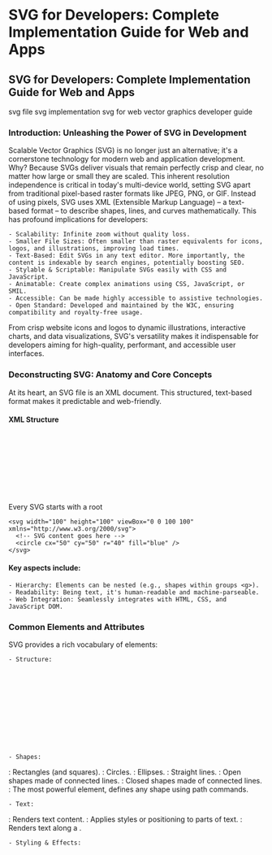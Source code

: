 <h1>SVG for Developers: Complete Implementation Guide for Web and Apps</h1>

<h2>SVG for Developers: Complete Implementation Guide for Web and Apps</h2>
svg file
svg implementation
svg for web
vector graphics
developer guide

<h3>Introduction: Unleashing the Power of SVG in Development</h3>

Scalable Vector Graphics (SVG) is no longer just an alternative; it's a cornerstone technology for modern web and application development. Why? Because SVGs deliver visuals that remain perfectly crisp and clear, no matter how large or small they are scaled. This inherent resolution independence is critical in today's multi-device world, setting SVG apart from traditional pixel-based raster formats like JPEG, PNG, or GIF. Instead of using pixels, SVG uses XML (Extensible Markup Language) – a text-based format – to describe shapes, lines, and curves mathematically. This has profound implications for developers:

	- Scalability: Infinite zoom without quality loss.
	- Smaller File Sizes: Often smaller than raster equivalents for icons, logos, and illustrations, improving load times.
	- Text-Based: Edit SVGs in any text editor. More importantly, the content is indexable by search engines, potentially boosting SEO.
	- Stylable & Scriptable: Manipulate SVGs easily with CSS and JavaScript.
	- Animatable: Create complex animations using CSS, JavaScript, or SMIL.
	- Accessible: Can be made highly accessible to assistive technologies.
	- Open Standard: Developed and maintained by the W3C, ensuring compatibility and royalty-free usage.

From crisp website icons and logos to dynamic illustrations, interactive charts, and data visualizations, SVG's versatility makes it indispensable for developers aiming for high-quality, performant, and accessible user interfaces.

<h3>Deconstructing SVG: Anatomy and Core Concepts</h3>
At its heart, an SVG file is an XML document. This structured, text-based format makes it predictable and web-friendly.

<h4>XML Structure</h4>
Every SVG starts with a root <svg> element, which acts as a container and defines the main canvas.

```
<svg width="100" height="100" viewBox="0 0 100 100" xmlns="http://www.w3.org/2000/svg">
  <!-- SVG content goes here -->
  <circle cx="50" cy="50" r="40" fill="blue" />
</svg>
```

<h4>Key aspects include:</h4>

	- Hierarchy: Elements can be nested (e.g., shapes within groups <g>).
	- Readability: Being text, it's human-readable and machine-parseable.
	- Web Integration: Seamlessly integrates with HTML, CSS, and JavaScript DOM.

<h3>Common Elements and Attributes</h3>
<p>SVG provides a rich vocabulary of elements:</p>

	- Structure:
<svg>: The root element. Defines the drawing area.
<g>: Groups elements together for transformations or styling.
<defs>: Defines reusable elements (gradients, patterns, symbols) not rendered directly.
<symbol>: Similar to <defs>, but creates reusable templates with their own viewport, instantiated via <use>.
<use>: Renders a referenced element (from <defs> or <symbol>).
<image>: Embeds raster images (use sparingly!).

	- Shapes:
<rect>: Rectangles (and squares).
<circle>: Circles.
<ellipse>: Ellipses.
<line>: Straight lines.
<polyline>: Open shapes made of connected lines.
<polygon>: Closed shapes made of connected lines.
<path>: The most powerful element, defines any shape using path commands.

	- Text:
<text>: Renders text content.
<tspan>: Applies styles or positioning to parts of text.
<textPath>: Renders text along a <path>.

	- Styling & Effects:
<style>: Embed CSS styles directly within the SVG.
<linearGradient>, <radialGradient>: Define color gradients.
<pattern>: Defines repeating patterns.
<filter>: Defines graphical effects (blur, shadow, etc.).
<mask>, <clipPath>: Control element visibility.

	- Animation (SMIL):
<animate>, <animateMotion>, <animateTransform>, <set>: Define animations declaratively.

	- Accessibility:
<title>: Provides a short, accessible name (crucial!).
<desc>: Provides a longer, accessible description.
<metadata>: Contains metadata about the SVG.

Common attributes like id, class, style, fill, stroke, stroke-width, transform apply to most visual elements.

<h3>ViewBox and Coordinate System</h3>
Understanding viewBox is key to scalable and responsive SVGs:

	- Infinite Canvas: Imagine SVGs are drawn on an infinitely large canvas.

	- Viewport: The width and height attributes on the <svg> tag define the window (viewport) through which you view the canvas.
	
	- viewBox: This attribute (viewBox="min-x min-y width height") defines which portion of the infinite canvas to display and what coordinate system to use within that portion. It essentially maps a region of the canvas coordinate system onto the viewport.
	
	- preserveAspectRatio: Controls how the viewBox scales to fit the viewport if their aspect ratios differ (default: xMidYMid meet centers the graphic and scales it to fit entirely).
	
Mastering viewBox allows you to define graphics independently of their final display size.

<h3>Path Syntax and Optimization</h3>
The <path> element is the workhorse for complex shapes. Its d attribute contains a series of commands:

	- M x y: Move to (start a new subpath)
	- L x y: Line to
	- H x: Horizontal line to
	- V y: Vertical line to
	- C x1 y1, x2 y2, x y: Curve to (cubic Bézier)
	- S x2 y2, x y: Smooth curve to (cubic Bézier)
	- Q x1 y1, x y: Quadratic Bézier curve to
	- T x y: Smooth quadratic Bézier curve to
	- A rx ry x-axis-rotation large-arc-flag sweep-flag x y: Arc to
	- Z: Close path (draw line back to start)

Uppercase commands use absolute coordinates; lowercase use relative coordinates. Example: d="M10 10 L90 90 H10 Z" (Move to 10,10; Line to 90,90; Horizontal line to x=10; Close path) Optimization: Complex paths increase file size. Techniques include:

	- Reducing decimal precision.
	- Using relative commands (often shorter).
	- Simplifying curves (fewer control points).
	- Converting simple paths back to basic shapes (<rect>, <circle>) if possible.
	- ing tools like SVGOMG or SVGO. (More in Section 4).

<h2>Implementing SVGs in Websites</h2>
How you embed SVGs impacts styling, interactivity, and performance.

<h3>HTML Implementation Methods</h3>
<!-- image here -->
Comparison of SVG icon implementation methods showing inline SVG, img tag, icon fonts, and SVG sprites with their pros and cons

	1. Inline SVG (<svg>...</svg> directly in HTML):
		- Pros: Full CSS/JS control over internal elements, reduces HTTP requests. Ideal for critical UI elements, icons.
		- Cons: Bloats HTML source, not easily cached by browsers.

```
<body>
  <svg viewBox="0 0 100 100" width="50" height="50">
    <circle id="myCircle" cx="50" cy="50" r="45" fill="purple" />
  </svg>
  <script>
    document.getElementById('myCircle').addEventListener('click', () => alert('Clicked!'));
  </script>
</body>
```

	2. Image Tag (<img>):
		- Pros: Simple, semantic for content images, browser cacheable.
		- Cons: Limited CSS/JS interaction with SVG internals.

```
<img src="logo.svg" alt="Company Logo" width="150">
```

	3. CSS Background Image (background-image):
		- Pros: Good for decorative elements, keeps presentation in CSS, cacheable.
		- Cons: No semantic meaning, no JS interaction, limited CSS control.

```
.icon-user {
  background-image: url('user-icon.svg');
  background-repeat: no-repeat;
  width: 24px;
  height: 24px;
}
```

	4. Object Tag (<object>):
		- Pros: Provides fallback content, can allow scripting.
		- Cons: Can be complex, sometimes less performant or consistent across browsers.

```
<object data="diagram.svg" type="image/svg+xml" width="300" height="200">
  <!-- Fallback content -->
  <img src="diagram.png" alt="Diagram Fallback">
</object>
```

	5. SVG Sprites (<use>): Combine multiple icons into one SVG file (often in <defs> or <symbol>) and reference them.
		- Pros: Drastically reduces HTTP requests for icon sets, cacheable.
		- Cons: Requires setup, referencing is slightly more complex.

Choice depends on: Interactivity needs, caching importance, semantics, and complexity.

<h3>CSS Styling Techniques</h3>
CSS is your primary tool for styling SVGs.

	- Properties: Use standard CSS (opacity, transform) and SVG-specific properties (fill, stroke, stroke-width, stroke-dasharray).
	- Selectors: Target elements by tag name (circle), class (.my-icon), or ID (#logo).
	- Methods:
		- Inline style attribute: Quick but less maintainable.
		- Internal <style> block (in <svg> or HTML): Good for self-contained SVGs.
		- External CSS file: Best for site-wide consistency and caching.
	- Interactivity: Use :hover, :focus pseudo-classes for simple interactive effects.
	- CSS Variables: Excellent for theming and dynamic style changes.

```
/* External or Internal CSS */
.icon {
  fill: currentColor; /* Inherit text color */
  stroke: none;
  transition: fill 0.2s ease-in-out;
}

.icon:hover {
  fill: var(--primary-color, blue); /* Use CSS variable or fallback */
}
```

<h3>JavaScript Interaction</h3>
Leverage JavaScript for dynamic behavior:

	- DOM Manipulation: Select SVG elements (getElementById, querySelector) and change attributes (setAttribute) or styles (element.style.fill = 'red').
	
	- Event Listeners: Attach listeners (addEventListener) for clicks, mouseovers, etc., directly to SVG elements (inline SVGs only).
	
	- Animation Libraries: Use libraries like GSAP or Anime.js for complex animations (more in Section 5).

<h3>Responsive SVG Techniques</h3>
Ensure SVGs adapt beautifully:

	1 Remove width and height Attributes: Delete fixed dimensions from the root <svg> tag.

	2 Use viewBox: Define the intrinsic aspect ratio and coordinate system with viewBox.

	3 Set CSS Width: Apply width: 100%; (or other relative width) in your CSS to make the SVG scale with its container. Set height: auto; to maintain the aspect ratio.

	4 preserveAspectRatio: Usually xMidYMid meet (default) is fine, but explore other values if needed (e.g., none to stretch).
	
	5 Media Queries: Adjust styles or even swap SVGs based on screen size if necessary.

```
<!-- SVG File (logo.svg) -->
<svg viewBox="0 0 200 50" xmlns="http://www.w3.org/2000/svg">
  <!-- logo paths -->
</svg>

```
```
<!-- HTML File -->
<div class="logo-container">
  <img src="logo.svg" alt="Logo" class="responsive-svg">
</div>
```
```
/* CSS File */
.logo-container {
  width: 50%; /* Example container size */
  max-width: 300px;
}
.responsive-svg {
  display: block;
  width: 100%;
  height: auto; /* Maintain aspect ratio */
}
```

<h2>SVG Performance Optimization</h2>
Unoptimized SVGs can hurt performance. Keep them lean and fast!

<h3>File Size Reduction Techniques</h3>

	- Minification: Remove whitespace, comments, metadata (Use SVGOMG, SVGO).
	- Path Simplification: Reduce points/precision in <path> data (Use tools or editor functions).
	- Optimize Shapes: Use <rect>, <circle> etc., instead of complex paths for simple shapes. Merge paths where possible.
	- Remove Redundancy: Delete empty <g> tags, unused <defs>, default attributes.
	- Use <symbol> and <use>: Avoid code duplication for repeated elements.
	- Font Handling: Use system fonts or subset web fonts instead of embedding full fonts.
	- Avoid Embedded Raster Images: Defeats the purpose of vector.
	- Server Compression: Enable Gzip or Brotli compression.

Tools like SVGAI can help generate optimized vector graphics directly from text prompts, potentially reducing the need for extensive manual optimization later on.

<h3>Rendering Optimization</h3>

	- Simplify DOM: Avoid excessive nesting and complexity.
	- Optimize Paths: Fewer points = faster rendering.
	- Use CSS for Styling: Generally more efficient than inline styles/attributes.
	- Limit Complex Filters/Effects: They are computationally expensive.
	- Hardware Acceleration: Use CSS transform and opacity for animations, or <animateTransform> in SMIL. Use will-change CSS property judiciously.

<h3>Loading Strategies</h3>

	- Lazy Loading: Load below-the-fold SVGs only when needed (especially via <img> or CSS background).

	- Prioritize Critical SVGs: Load above-the-fold SVGs quickly (inline or preload).
	
	- SVG Sprites: Reduce HTTP requests for icon sets.
	
	- Inline vs. External: Inline critical UI icons; use external files (<img>, CSS) for cacheable assets.

	- HTTP Caching: Ensure proper cache headers are set for external SVG files.

<h3>Benchmarking and Measurement</h3>
Don't guess – measure!

	- Browser DevTools (Network Tab): Check file sizes and load times.
	
	- Browser DevTools (Performance Tab): Profile rendering performance, identify bottlenecks.
	
	- Lighthouse / PageSpeed Insights: Analyze overall page performance impact.
	
	- WebPageTest: In-depth waterfall analysis.
	
Track improvements in file size (KB), load time (ms), and rendering speed.

<h3>SVG Animation Techniques</h3>
<p>Editing an AI-generated SVG file in vector softwareBring your SVGs to life!</p>

<h3>CSS Animations & Transitions</h3>

	- How: Use @keyframes for complex sequences, transition for simple state changes. Apply via animation or transition CSS properties.
	
	- What: Animate transform (translate, rotate, scale), opacity, fill, stroke, etc.

	- Pros: Often hardware-accelerated, familiar syntax, good performance for many cases.

	- Cons: Limited control over complex sequencing, cannot animate all SVG attributes (e.g., path d attribute directly).

```
@keyframes pulse {
  0% { transform: scale(1); opacity: 1; }
  50% { transform: scale(1.1); opacity: 0.7; }
  100% { transform: scale(1); opacity: 1; }
}

.pulsing-heart {
  animation: pulse 2s infinite ease-in-out;
}
```

<h3>SMIL Animations</h3>

	- How: Declarative animation using XML tags directly within the SVG (<animate>, <animateMotion>, <animateTransform>, <set>).

	- What: Animate attributes (fill, x, r), CSS properties, transformations, or move elements along paths.

	- Pros: Self-contained within the SVG, works even in <img> tags, doesn't require external CSS/JS.

	- Cons: Verbose syntax, browser support concerns (though still widely supported), less flexible than JS for complex logic.

```
<svg viewBox="0 0 100 100" xmlns="http://www.w3.org/2000/svg">
  <circle cx="20" cy="50" r="10" fill="red">
    <animate attributeName="cx" from="20" to="80" dur="2s" repeatCount="indefinite" />
  </circle>
</svg>
```

<h3>JavaScript Animation Libraries</h3>
	- How: Use libraries like GSAP (GreenSock), Anime.js, Motion One, etc., to control animations via JavaScript.

	- What: Animate virtually any attribute or property, including path data (d morphing). Offers precise control over timing, sequencing, easing.

	- Pros: Maximum flexibility and control, powerful sequencing (timelines), excellent cross-browser compatibility, performance optimizations.

	- Cons: Requires JavaScript, adds library dependency size.

<h3>Performance Considerations</h3>

	- Optimize SVG First: A lighter SVG animates better.
	- Prioritize Transforms & Opacity: These are most likely to be hardware-accelerated.
	- Throttle/Debounce: Limit animations tied to frequent events (scroll, mousemove).
	- Minimize DOM Changes: Especially inside animation loops if using JS.
	- Test: Profile animations using DevTools.

<h3>Accessibility for SVGs</h3>
<p>Ensure everyone can understand and interact with your SVGs.</p>

<h3>ARIA Attributes and Semantic Structure</h3>

	- Informative SVGs: Need text alternatives (WCAG 1.1.1).
		- Use &lt;title&gt; for a short, accessible name.
		- Use &lt;desc&gt; for a longer description if needed.
		- Add role="img" to the &lt;svg&gt; element.
		- Use aria-labelledby="titleID descID" to link them.
		
	- Decorative SVGs: Hide them from assistive tech with aria-hidden="true".

	- Interactive SVGs (Buttons, Links):
		- Ensure elements are focusable (tabindex="0").
		- Use appropriate ARIA role (e.g., button, link).
		- Provide accessible names via <title>, aria-label, or aria-labelledby.

	- Structure: Use <g> to group related elements logically.

```
<!-- Informative Icon -->
<svg role="img" aria-labelledby="settingsTitle" width="24" height="24" viewBox="0 0 24 24">
  <title id="settingsTitle">Settings</title>
  <!-- icon path data -->
</svg>

<!-- Decorative Graphic -->
<svg aria-hidden="true" focusable="false" ... >
  <!-- decorative path data -->
</svg>
```

<h3>Testing Methodologies</h3>

	- Screen Readers: Test with JAWS, NVDA, VoiceOver, TalkBack. Does it read out sensible information?

	- Keyboard Navigation: Can you tab to and operate all interactive elements?

	- Automated Tools: Use axe DevTools, WAVE, or Lighthouse accessibility audits.

	- Color Contrast: Check contrast ratios meet WCAG requirements (WCAG 1.4.3).

	- Animation: Ensure no flashing content (WCAG 2.3.1) and provide pause/stop controls for longer animations (WCAG 2.2.2).

<h3>Accessibility Best Practices Summary</h3>

	1 Always provide text alternatives (<title>, <desc>) for informative SVGs.
	2 Hide decorative SVGs with aria-hidden="true".
	3 Use ARIA roles and attributes (role, aria-labelledby, tabindex) correctly.
	4 Ensure sufficient color contrast.
	5 Ensure keyboard accessibility for interactive elements.
	6 Provide controls for animations.
	7 Test thoroughly with assistive technologies and automated tools.

<h3>SVG in Modern Frameworks (React, Vue, Angular)</h3>
SVGs integrate well with component-based frameworks.
	- React:
		- Import SVGs as components (e.g., using Create React App's built-in SVGR).
		- Inline SVG directly in JSX.
		- Use libraries like react-svg.
		- Control properties via state and props.

	- Vue.js:
		- Inline SVG in templates (<template>).
		- Use v-bind to dynamically control attributes.
		- Create dedicated SVG components.

	- Angular:
		- Inline SVG in component templates (.html).
		- Use property binding [attr.d]="pathData" for dynamic attributes.
		- Create reusable SVG components.

Key Benefits: Encapsulation, reusability, dynamic control via framework state management and data binding. 

Framework-Specific Optimizations: Consider build tool plugins (like SVGO loaders for Webpack) to auto-optimize SVGs during the build process. Server-side rendering (SSR) can also pre-render SVGs.

<h3>Advanced SVG Techniques</h3>
<p>Go beyond the basics:</p>

	- Filters (<filter>): Apply effects like blur (feGaussianBlur), drop shadows (feDropShadow), color manipulation (feColorMatrix), turbulence (feTurbulence). Applied via CSS filter: url(#myFilter);.
	
	- Masks (<mask>): Use the luminance or alpha of one graphic to control the opacity of another.
	
	- Clipping Paths (<clipPath>): Use a vector path to crop another element. Only the area inside the path is visible.

	- Patterns (<pattern>): Define a graphic tile that repeats to fill a shape. Applied via fill: url(#myPattern);.

	- Gradients (<linearGradient>, <radialGradient>): Create smooth color transitions. Applied via fill: url(#myGradient);.

	- Interactive Components: Combine SVG shapes, text, and JavaScript event listeners to build complex UI elements like interactive charts, maps, or controls directly within SVG.

<h3>SVG vs. Raster: Choosing the Right Format</h3>
When should you use SVG vs. PNG/JPEG?
<table>
  <tr>
    <th><b>Feature</b></th>
	<th>SVG (Vector)</th>
	<th>PNG (Raster)</th>
	<th>JPEG (Raster)</th>
  </tr>
  <tr>
    <td><b>Scalability</b></td>
    <td>Infinite, no quality loss</td>
	<td>Pixelates when scaled up</td>
	<td>Pixelates when scaled up</td>
  </tr>
  <tr>
    <td><b>Use Case</b><td>
	<td>Logos, icons, illustrations, diagrams, UI</td>
	<td>Complex images, transparency needed</td>
	<td>Photographs, complex images</td>
  </tr>
  <tr>
    <td><b>File Size</b></td>
	<td>Small for simple, large for complex</td>
	<td>Can be large (lossless)</td>
	<td>Smaller (lossy compression)</td>
  </tr>
  <tr>
    <td><b>Text</b></td>
    <td>Real text (selectable, SEO)</td>
	<td>Rasterized (part of image)</td>
	<td>Rasterized (part of image)</td>
  </tr>
  <tr>
    <td><b>Animation</b></td>
	<td>Yes (CSS, SMIL, JS)</td>
	<td>No (APNG alternative)</td>
	<td>No (GIF alternative)</td>
  </tr>
  <tr>
    <td><b>Interactivity</b></td>
	<td>Yes (JS)</td>
	<td>No</td>
	<td>No</td>
  </tr>
  <tr>
    <td><b>Editing</b></td>
	<td>Code or vector editor</td>
	<td>Pixel editor</td>
	<tde>Pixel editor</td>
  </tr>
  <tr>
    <td><b>Transparency</b></td>
	<td>Yes</td>
	<td>Yes (excellent)</td>
	<td>No</td>
  </tr>
</table>

<h4>Rule of Thumb:</h4>
	- Use SVG for graphics needing scalability, sharp lines, text, animation, or interactivity (logos, icons, charts).
	- Use JPEG for photographs where file size is key and some quality loss is okay.
	- Use PNG for complex raster images needing transparency or lossless quality (screenshots, detailed non-photo graphics).

<h3>Conclusion: Best Practices and Future of SVG Development</h3>
SVG is a powerful and versatile technology essential for modern developers. By mastering its structure, implementation methods, optimization techniques, animation capabilities, and accessibility requirements, you can create visually stunning, high-performance, and inclusive web experiences. Key Takeaways & Best Practices:

	- Prioritize SVG for scalable graphics.
	- Choose the right implementation method based on needs.
	- Optimize relentlessly for file size and rendering speed.
	- Leverage CSS and JavaScript for styling and interactivity.
	- Make accessibility a core requirement, not an afterthought.
	- Integrate smoothly into modern frameworks.
	- Explore advanced techniques for richer visuals.

The future of SVG looks bright. Expect continued adoption in responsive design, data visualization, and PWA/native apps. Advancements in tooling, browser support, and integration with AI-driven design tools like <a href="https://www.svgai.org/">SVG AI</a> will further streamline SVG creation and empower developers to build even more sophisticated vector graphics with greater ease. Start implementing these techniques today and unlock the full potential of SVG in your projects!
